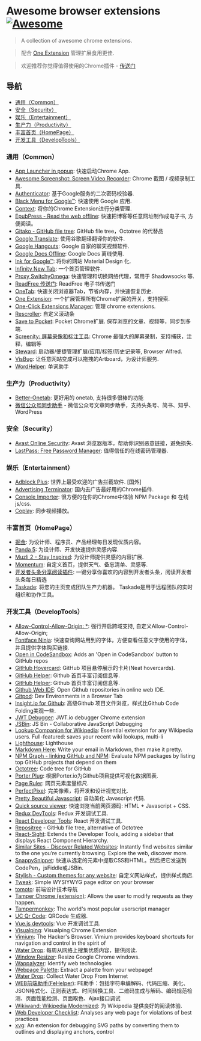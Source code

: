 # Awesome browser extensions [![Awesome](https://cdn.rawgit.com/sindresorhus/awesome/d7305f38d29fed78fa85652e3a63e154dd8e8829/media/badge.svg)](https://github.com/whatwewant/awesome-chrome-extensions)

> A collection of awesome chrome extensions.

> 配合 [One Extension](https://chrome.google.com/webstore/detail/one-extension/ifmmombdjpjmdmfeeoghghohbjppmcid) 管理扩展食用更佳.

> 欢迎推荐你觉得值得使用的Chrome插件 - [传送门](https://github.com/whatwewant/awesome-chrome-extensions/issues/new?assignees=&labels=&template=submit-new-chrome-extension.md&title=Feature)


## 导航
- [通用（Common）](#通用Common)
- [安全（Security）](#安全Security)
- [娱乐（Entertainment）](#娱乐Entertainment)
- [生产力（Productivity）](#生产力Productivity)
- [丰富首页（HomePage）](#丰富首页HomePage)
- [开发工具（DevelopTools）](#开发工具DevelopTools)


### 通用（Common）
* [App Launcher in popup](https://chrome.google.com/webstore/detail/ngoeookbfpbhhmhaidcejfbfpgalaafc): 快速启动Chrome App.
* [Awesome Screenshot: Screen Video Recorder](https://chrome.google.com/webstore/detail/nlipoenfbbikpbjkfpfillcgkoblgpmj): Chrome 截图 / 视频录制工具.
* [Authenticator](https://chrome.google.com/webstore/detail/bhghoamapcdpbohphigoooaddinpkbai): 基于Google服务的二次密码校验器.
* [Black Menu for Google™](https://carlosjeurissen.com/black-menu-for-google): 快速使用 Google 应用.
* [Context](https://chrome.google.com/webstore/detail/aalnjolghjkkogicompabhhbbkljnlka): 将你的Chrome Extension进行分类管理.
* [EpubPress - Read the web offline](https://epub.press/): 快速把博客等任意网址制作成电子书, 方便阅读。
* [Gitako - GitHub file tree](https://chrome.google.com/webstore/detail/gitako-github-file-tree/giljefjcheohhamkjphiebfjnlphnokk): GitHub file tree，Octotree 的代替品
* [Google Translate](https://chrome.google.com/webstore/detail/aapbdbdomjkkjkaonfhkkikfgjllcleb): 使用谷歌翻译翻译你的软件.
* [Google Hangouts](https://chrome.google.com/webstore/detail/nckgahadagoaajjgafhacjanaoiihapd): Google 自家的聊天视频软件.
* [Google Docs Offline](https://chrome.google.com/webstore/detail/ghbmnnjooekpmoecnnnilnnbdlolhkhi): Google Docs 离线使用.
* [Ink for Google™](https://carlosjeurissen.com/ink-for-google): 将你的网站 Material Design 化.
* [Infinity New Tab](https://chrome.google.com/webstore/detail/dbfmnekepjoapopniengjbcpnbljalfg): 一个首页管理软件.
* [Proxy SwitchyOmega](https://chrome.google.com/webstore/detail/padekgcemlokbadohgkifijomclgjgif): 快速管理和切换网络代理，常用于 Shadowsocks 等.
* [ReadFree 传送门](https://chrome.google.com/webstore/detail/nnijmebffagpcclklhofdkjeimnmckjp): ReadFree 电子书传送门
* [OneTab](https://chrome.google.com/webstore/detail/chphlpgkkbolifaimnlloiipkdnihall): 快速关闭浏览器Tab，节省内存，并快速恢复历史.
* [One Extension](https://chrome.google.com/webstore/detail/ifmmombdjpjmdmfeeoghghohbjppmcid): 一个扩展管理所有Chrome扩展的开关，支持搜索.
* [One-Click Extensions Manager](https://chrome.google.com/webstore/detail/niemebbfnfbjfojajlmnbiikmcpjkkja): 管理 chrome extensions.
* [Rescroller](https://chrome.google.com/webstore/detail/rescroller/ddehdnnhjimbggeeenghijehnpakijod): 自定义滚动条 
* [Save to Pocket](https://chrome.google.com/webstore/detail/niloccemoadcdkdjlinkgdfekeahmflj): Pocket Chrome扩展. 保存浏览的文章、视频等，同步到多端.
* [Screenity: 屏幕录像和标注工具](https://chrome.google.com/webstore/detail/nlipoenfbbikpbjkfpfillcgkoblgpmj): Chrome 最强大的屏幕录制，支持捕获，注释，编辑等
* [Steward](https://chrome.google.com/webstore/detail/steward/dnkhdiodfglfckibnfcjbgddcgjgkacd): 启动器/便捷管理扩展/应用/标签/历史记录等, Browser Alfred.
* [VisBug](https://chrome.google.com/webstore/detail/visbug/cdockenadnadldjbbgcallicgledbeoc): 让任意网站变成可以拖拽的Artboard，为设计师服务. 
* [WordHelper](https://chrome.google.com/webstore/detail/aalkiebfppmljohjkeooaaedldmfnbnm): 单词助手

### 生产力（Productivity）
* [Better-Onetab](https://chrome.google.com/webstore/detail/better-onetab/eookhngofldnbnidjlbkeecljkfpmfpg): 更好用的 onetab, 支持很多很棒的功能
* [微信公众号同步助手](https://chrome.google.com/webstore/detail/hchobocdmclopcbnibdnoafilagadion) - 微信公众号文章同步助手，支持头条号、简书、知乎、WordPress

### 安全（Security）
* [Avast Online Security](https://chrome.google.com/webstore/detail/gomekmidlodglbbmalcneegieacbdmki): Avast 浏览器版本，帮助你识别恶意链接，避免损失.
* [LastPass: Free Password Manager](https://chrome.google.com/webstore/detail/hdokiejnpimakedhajhdlcegeplioahd): 值得信任的在线密码管理器.

### 娱乐（Entertainment）
* [Adblock Plus](https://chrome.google.com/webstore/detail/adblock-plus/cfhdojbkjhnklbpkdaibdccddilifddb): 世界上最受欢迎的广告拦截软件. [国外]
* [Advertising Terminator](https://chrome.google.com/webstore/detail/fpdnjdlbdmifoocedhkighhlbchbiikl): 国内去广告最好用的Chrome插件.
* [Console Importer](https://chrome.google.com/webstore/detail/hgajpakhafplebkdljleajgbpdmplhie): 很方便的在你的Chrome中体验 NPM Package 和 在线js/css.
* [Coplay](https://chrome.google.com/webstore/detail/heolgpojkkeacaokbpolhalhlaidpkkc): 同步视频播放。

### 丰富首页（HomePage）
* [掘金](https://chrome.google.com/webstore/detail/lecdifefmmfjnjjinhaennhdlmcaeeeb): 为设计师、程序员、产品经理每日发现优质内容。
* [Panda 5](https://chrome.google.com/webstore/detail/haafibkemckmbknhfkiiniobjpgkebko): 为设计师、开发快速提供灵感内容.
* [Muzli 2 - Stay Inspired](http://muz.li/?ref=ext): 为设计师提供灵感的内容扩展.
* [Momentum](https://chrome.google.com/webstore/detail/laookkfknpbbblfpciffpaejjkokdgca): 自定义首页，提供天气、备忘清单、灵感等.
* [开发者头条分享阅读插件](https://chrome.google.com/webstore/detail/kdchifnbpeflbphakmpbcfdjeidkfeop): 一键分享你喜欢的内容到开发者头条，阅读开发者头条每日精选
* [Taskade](https://chrome.google.com/webstore/detail/taskade-team-tasks-notes/hcobdfnjjaceclfdjpmmpiknimccjpmf): 将您的主页变成团队生产力机器。 Taskade是用于远程团队的实时组织和协作工具。


### 开发工具（DevelopTools）
* [Allow-Control-Allow-Origin: *](https://chrome.google.com/webstore/detail/nlfbmbojpeacfghkpbjhddihlkkiljbi): 强行开启跨域支持, 自定义Allow-Control-Allow-Origin;
* [Fontface Ninja](https://www.fontface.ninja/): 快速查询网站用到的字体，方便查看任意文字使用的字体，并且提供字体购买链接.
* [Open in CodeSandbox](https://chrome.google.com/webstore/detail/open-in-codesandbox/hdidglkcgdolpoijdckmafdnddjoglia): Adds an 'Open in CodeSandbox' button to GitHub repos
* [GitHub Hovercard](https://chrome.google.com/webstore/detail/mmoahbbnojgkclgceahhakhnccimnplk): GitHub 项目悬停展示的卡片(Neat hovercards).
* [GitHub Helper](https://chrome.google.com/webstore/detail/bnpgnjajoaimdcjjmfjegpjmbmbplobm): Github 首页丰富订阅信息等.
* [GitHub Helper](https://chrome.google.com/webstore/detail/bnpgnjajoaimdcjjmfjegpjmbmbplobm): Github 首页丰富订阅信息等.
* [Github Web IDE](https://github.com/noam3127/github-code-folding): Open Github repositories in online web IDE.
* [Gitpod](https://chrome.google.com/webstore/detail/gitpod-dev-environments-i/dodmmooeoklaejobgleioelladacbeki): Dev Environments in a Browser Tab
* [Insight.io for Github](https://chrome.google.com/webstore/detail/insightio-for-github/pmhfgjjhhomfplgmbalncpcohgeijonh): 高级Github 项目文件浏览，样式比Github Code Folding美观一些.
* [JWT Debugger](https://chrome.google.com/webstore/detail/ppmmlchacdbknfphdeafcbmklcghghmd): JWT.io debugger Chrome extension
* [JSBin](https://chrome.google.com/webstore/detail/mannpphbjbcmfdgaaaidhfkhjgfmnoji): JS Bin - Collaborative JavaScript Debugging
* [Lookup Companion for Wikipedia](https://chrome.google.com/webstore/detail/dhgpkiiipkgmckicafkhcihkcldbdeej): Essential extension for any Wikipedia users. Full-featured: saves your recent wiki lookups, multi-li
* [Lighthouse](https://chrome.google.com/webstore/detail/blipmdconlkpinefehnmjammfjpmpbjk): Lighthouse
* [Markdown Here](http://markdown-here.com/): Write your email in Markdown, then make it pretty.
* [NPM Graph - linking GitHub and NPM](https://chrome.google.com/webstore/detail/gnpceigphcdemgkopgfomchcloeimfbk): Evaluate NPM packages by listing top GitHub projects that depend on them
* [Octotree](https://github.com/buunguyen/octotree): Code tree for GitHub
* [Porter Plug](https://porter.io/plug/): 根据Porter.io为Github项目提供可视化数据图表. 
* [Page Ruler](https://chrome.google.com/webstore/detail/jlpkojjdgbllmedoapgfodplfhcbnbpn): 网页元素度量标尺.
* [PerfectPixel](https://chrome.google.com/webstore/detail/dkaagdgjmgdmbnecmcefdhjekcoceebi): 完美像素，将开发和设计视觉对比.
* [Pretty Beautiful Javascript](https://chrome.google.com/webstore/detail/piekbefgpgdecckjcpffhnacjflfoddg): 自动美化 Javascript 代码.
* [Quick source viewer](https://chrome.google.com/webstore/detail/cfmcghennfbpmhemnnfjhkdmnbidpanb): 快速浏览当前网页源码: HTML + Javascript + CSS.
* [Redux DevTools](https://github.com/zalmoxisus/redux-devtools-extension): Redux 开发调试工具.
* [React Developer Tools](https://chrome.google.com/webstore/detail/fmkadmapgofadopljbjfkapdkoienihi): React 开发调试工具.
* [Repositree](https://chrome.google.com/webstore/detail/repositree/lafjldoccjnjlcmdhmniholdpjkbgajo) - GitHub file tree, alternative of Octotree
* [React-Sight](https://chrome.google.com/webstore/detail/aalppolilappfakpmdfdkpppdnhpgifn): Extends the Developer Tools, adding a sidebar that displays React Component Hierarchy.
* [Similar Sites - Discover Related Websites](https://chrome.google.com/webstore/detail/necpbmbhhdiplmfhmjicabdeighkndkn): Instantly find websites similar to the one you’re currently browsing. Explore the web, discover more.
* [SnappySnippet](https://chrome.google.com/webstore/detail/blfngdefapoapkcdibbdkigpeaffgcil):  快速从选定的元素中提取CSS和HTML。然后把它发送到CodePen，jsFiddle或JSBin.
* [Stylish - Custom themes for any website](https://userstyles.org/): 自定义网站样式，提供样式商店.
* [Tweak](https://chrome.google.com/webstore/detail/fbplhagncboilolaafkppcmgcembfide): Simple WYSIYWYG page editor on your browser
* [tomoto](https://chrome.google.com/webstore/detail/kimhkkondjpjhnllknndckjppgbjnjai): 前端设计技术导航
* [Tamper Chrome (extension)](https://chrome.google.com/webstore/detail/hifhgpdkfodlpnlmlnmhchnkepplebkb): Allows the user to modify requests as they happen.
* [Tampermonkey](https://chrome.google.com/webstore/detail/dhdgffkkebhmkfjojejmpbldmpobfkfo): The world's most popular userscript manager
* [UC Qr Code](https://chrome.google.com/webstore/detail/nhelohnehpahakjoklmodmogclacjgdj): QRCode 生成器.
* [Vue.js devtools](https://chrome.google.com/webstore/detail/nhdogjmejiglipccpnnnanhbledajbpd): Vue 开发调试工具.
* [Visualping](https://chrome.google.com/webstore/detail/pemhgklkefakciniebenbfclihhmmfcd): Visualping Chrome Extension
* [Vimium](https://chrome.google.com/webstore/detail/dbepggeogbaibhgnhhndojpepiihcmeb): The Hacker's Browser. Vimium provides keyboard shortcuts for navigation and control in the spirit of
* [Water Drop](https://chrome.google.com/webstore/detail/ljljgomngailjdhepbpcjihninfpdfce): 每周从网络上搜集优质内容，提供阅读.
* [Window Resizer](https://chrome.google.com/webstore/detail/fgcikanifihhgnacepigehgmplgkkgcl): Resize Google Chrome windows.
* [Wappalyzer](https://www.wappalyzer.com/): Identify web technologies
* [Webpage Palette](https://chrome.google.com/webstore/detail/mijaclaafpfelglilelknpmoknkbdaca): Extract a palette from your webpage!
* [Water Drop](): Collect Water Drop From Internet
* [WEB前端助手(FeHelper)](https://www.baidufe.com/fehelper): FE助手：包括字符串编解码、代码压缩、美化、JSON格式化、正则表达式、时间转换工具、二维码生成与解码、编码规范检测、页面性能检测、页面取色、Ajax接口调试
* [Wikiwand: Wikipedia Modernized](http://www.wikiwand.com/): 为 Wikipedia 提供良好的阅读体验.
* [Web Developer Checklist](https://chrome.google.com/webstore/detail/iahamcpedabephpcgkeikbclmaljebjp): Analyses any web page for violations of best practices
* [xvg](https://chrome.google.com/webstore/detail/pkonfdillndlekdkcnifkafccnhcgade): An extension for debugging SVG paths by converting them to outlines and displaying anchors, control 
